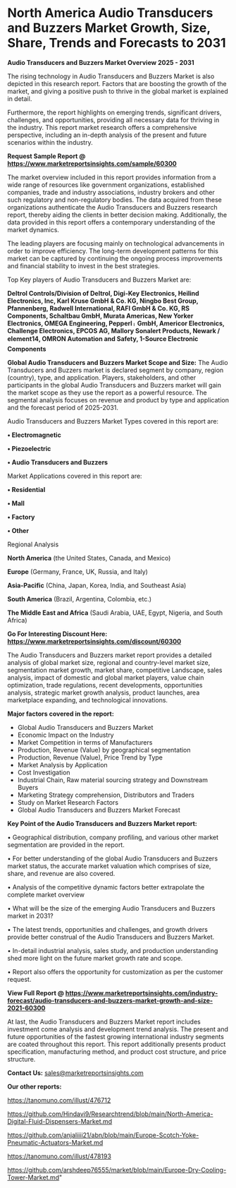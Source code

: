 # North America Audio Transducers and Buzzers Market Growth, Size, Share, Trends and Forecasts to 2031

<Strong> Audio Transducers and Buzzers Market Overview 2025 - 2031</strong>

The rising technology in Audio Transducers and Buzzers Market is also depicted in this research report. Factors that are boosting the growth of the market, and giving a positive push to thrive in the global market is explained in detail.

Furthermore, the report highlights on emerging trends, significant drivers, challenges, and opportunities, providing all necessary data for thriving in the industry. This report market research offers a comprehensive perspective, including an in-depth analysis of the present and future scenarios within the industry.

<strong>Request Sample Report @ <a href=https://www.marketreportsinsights.com/sample/60300>https://www.marketreportsinsights.com/sample/60300</a></strong>

The market overview included in this report provides information from a wide range of resources like government organizations, established companies, trade and industry associations, industry brokers and other such regulatory and non-regulatory bodies. The data acquired from these organizations authenticate the Audio Transducers and Buzzers research report, thereby aiding the clients in better decision making. Additionally, the data provided in this report offers a contemporary understanding of the market dynamics.

The leading players are focusing mainly on technological advancements in order to improve efficiency. The long-term development patterns for this market can be captured by continuing the ongoing process improvements and financial stability to invest in the best strategies.

Top Key players of Audio Transducers and Buzzers Market are:

<strong>Deltrol Controls/Division of Deltrol, Digi-Key Electronics, Heilind Electronics, Inc, Karl Kruse GmbH & Co. KG, Ningbo Best Group, Pfannenberg, Radwell International, RAFI GmbH & Co. KG, RS Components, Schaltbau GmbH, Murata Americas, New Yorker Electronics, OMEGA Engineering, Pepperlᛧ GmbH, Americor Electronics, Challenge Electronics, EPCOS AG, Mallory Sonalert Products, Newark / element14, OMRON Automation and Safety, 1-Source Electronic Components</strong>

<strong><b>Global Audio Transducers and Buzzers Market Scope and Size:</b></strong>
The Audio Transducers and Buzzers market is declared segment by company, region (country), type, and application. Players, stakeholders, and other participants in the global Audio Transducers and Buzzers market will gain the market scope as they use the report as a powerful resource. The segmental analysis focuses on revenue and product by type and application and the forecast period of 2025-2031.

Audio Transducers and Buzzers Market Types covered in this report are:

<strong>• Electromagnetic

• Piezoelectric

• Audio Transducers and Buzzers</strong>

Market Applications covered in this report are:

<strong>• Residential

• Mall

• Factory

• Other</strong> 

Regional Analysis

<strong>North America</strong> (the United States, Canada, and Mexico)

<strong>Europe</strong> (Germany, France, UK, Russia, and Italy)

<strong>Asia-Pacific</strong> (China, Japan, Korea, India, and Southeast Asia)

<strong>South America</strong> (Brazil, Argentina, Colombia, etc.)

<strong>The Middle East and Africa</strong> (Saudi Arabia, UAE, Egypt, Nigeria, and South Africa)

<strong>Go For Interesting Discount Here: <a href=https://www.marketreportsinsights.com/discount/60300>https://www.marketreportsinsights.com/discount/60300</a></strong>

The Audio Transducers and Buzzers market report provides a detailed analysis of global market size, regional and country-level market size, segmentation market growth, market share, competitive Landscape, sales analysis, impact of domestic and global market players, value chain optimization, trade regulations, recent developments, opportunities analysis, strategic market growth analysis, product launches, area marketplace expanding, and technological innovations.

<strong><b>Major factors covered in the report:</b></strong>
<ul>
  <li>Global Audio Transducers and Buzzers Market </li>
  <li>Economic Impact on the Industry</li>
  <li>Market Competition in terms of Manufacturers</li>
  <li>Production, Revenue (Value) by geographical segmentation</li>
  <li>Production, Revenue (Value), Price Trend by Type</li>
  <li>Market Analysis by Application</li>
  <li>Cost Investigation</li>
  <li>Industrial Chain, Raw material sourcing strategy and Downstream Buyers</li>
  <li>Marketing Strategy comprehension, Distributors and Traders</li>
  <li>Study on Market Research Factors</li>
  <li>Global Audio Transducers and Buzzers Market Forecast</li>
</ul>

<strong><b>Key Point of the Audio Transducers and Buzzers Market report:</b></strong>

• Geographical distribution, company profiling, and various other market segmentation are provided in the report.

• For better understanding of the global Audio Transducers and Buzzers market status, the accurate market valuation which comprises of size, share, and revenue are also covered.

• Analysis of the competitive dynamic factors better extrapolate the complete market overview

• What will be the size of the emerging Audio Transducers and Buzzers market in 2031?

• The latest trends, opportunities and challenges, and growth drivers provide better construal of the Audio Transducers and Buzzers Market.

• In-detail industrial analysis, sales study, and production understanding shed more light on the future market growth rate and scope.

• Report also offers the opportunity for customization as per the customer request.

<strong><b>View Full Report @ <a href=https://www.marketreportsinsights.com/industry-forecast/audio-transducers-and-buzzers-market-growth-and-size-2021-60300>https://www.marketreportsinsights.com/industry-forecast/audio-transducers-and-buzzers-market-growth-and-size-2021-60300</a></b></strong>


At last, the Audio Transducers and Buzzers Market report includes investment come analysis and development trend analysis. The present and future opportunities of the fastest growing international industry segments are coated throughout this report. This report additionally presents product specification, manufacturing method, and product cost structure, and price structure.

<strong>Contact Us:</strong>
sales@marketreportsinsights.com

<strong>Our other reports:</strong>

<a href=https://tanomuno.com/illust/476712>https://tanomuno.com/illust/476712</a>

<a href=https://github.com/Hindavi9/Researchtrend/blob/main/North-America-Digital-Fluid-Dispensers-Market.md>https://github.com/Hindavi9/Researchtrend/blob/main/North-America-Digital-Fluid-Dispensers-Market.md</a>

<a href=https://github.com/anjaliiii21/abn/blob/main/Europe-Scotch-Yoke-Pneumatic-Actuators-Market.md>https://github.com/anjaliiii21/abn/blob/main/Europe-Scotch-Yoke-Pneumatic-Actuators-Market.md</a>

<a href=https://tanomuno.com/illust/478193>https://tanomuno.com/illust/478193</a>

<a href=https://github.com/arshdeep76555/market/blob/main/Europe-Dry-Cooling-Tower-Market.md>https://github.com/arshdeep76555/market/blob/main/Europe-Dry-Cooling-Tower-Market.md</a>"
